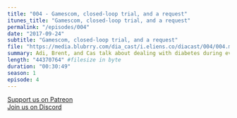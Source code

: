 ```yaml
---
title: "004 - Gamescom, closed-loop trial, and a request"
itunes_title: "Gamescom, closed-loop trial, and a request"
permalink: "/episodes/004"
date: "2017-09-24"
subtitle: "Gamescom, closed-loop trial, and a request"
file: "https://media.blubrry.com/dia_cast/i.eliens.co/diacast/004/004.mp3"
summary: Adi, Brent, and Cas talk about dealing with diabetes during events, Adi participated in a closed-loop trial, and we ask our listeners for input for the next episode.
length: "44370764" #filesize in byte
duration: "00:30:49"
season: 1
episode: 4
---
```


[Support us on Patreon](https://patreon.com/diacast)  
[Join us on Discord](https://discord.gg/diabetes)
